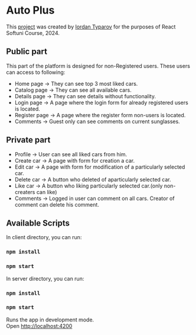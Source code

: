 # Auto Plus

This [project](https://github.com/Iordan-Tuparov/Auto-Plus) was created by [Iordan Typarov](https://github.com/Iordan-Tuparov) for the purposes of React Softuni Course, 2024.

## Public part

This part of the platform is designed for non-Registered users. These users can access to following:

-   Home page ->
    They can see top 3 most liked cars.
-   Catalog page ->
    They can see all available cars.
-   Details page ->
    They can see details without functionality.
-   Login page ->
    A page where the login form for already registered users is located.
-   Register page ->
    A page where the register form non-users is located.
-   Comments ->
    Guest only can see comments on current sunglasses.

## Private part

-   Profile ->
    User can see all liked cars from him.
-   Create car ->
    A page with form for creation a car.
-   Edit car ->
    A page with form for modification of a particularly selected car.
-   Delete car ->
    A button who deleted of aparticularly selected car.
-   Like car ->
    A button who liking particularly selected car.(only non-creaters can like)
-   Comments ->
    Logged in user can comment on all cars. Creator of comment can delete his comment.

## Available Scripts

In client directory, you can run:

### `npm install`
### `npm start`

In server directory, you can run:

### `npm install`
### `npm start`

Runs the app in development mode.\
Open [http://localhost:4200](http://localhost:4200)